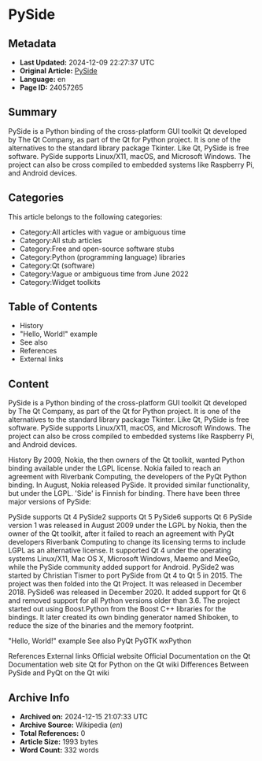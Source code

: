 # PySide

## Metadata
- **Last Updated:** 2024-12-09 22:27:37 UTC
- **Original Article:** [PySide](https://en.wikipedia.org/wiki/PySide)
- **Language:** en
- **Page ID:** 24057265

## Summary
PySide is a Python binding of the cross-platform GUI toolkit Qt developed by The Qt Company, as part of the Qt for Python project. It is one of the alternatives to the standard library package Tkinter. Like Qt, PySide is free software. PySide supports Linux/X11, macOS, and Microsoft Windows. The project can also be cross compiled to embedded systems like Raspberry Pi, and Android devices.

## Categories
This article belongs to the following categories:

- Category:All articles with vague or ambiguous time
- Category:All stub articles
- Category:Free and open-source software stubs
- Category:Python (programming language) libraries
- Category:Qt (software)
- Category:Vague or ambiguous time from June 2022
- Category:Widget toolkits

## Table of Contents

- History
- "Hello, World!" example
- See also
- References
- External links

## Content

PySide is a Python binding of the cross-platform GUI toolkit Qt developed by The Qt Company, as part of the Qt for Python project. It is one of the alternatives to the standard library package Tkinter. Like Qt, PySide is free software. PySide supports Linux/X11, macOS, and Microsoft Windows. The project can also be cross compiled to embedded systems like Raspberry Pi, and Android devices.

History
By 2009, Nokia, the then owners of the Qt toolkit, wanted Python binding available under the LGPL license. Nokia failed to reach an agreement with Riverbank Computing, the developers of the PyQt Python binding. In August, Nokia released PySide. It provided similar functionality, but under the LGPL.  'Side' is Finnish for binding.
There have been three major versions of PySide:

PySide supports Qt 4
PySide2 supports Qt 5
PySide6 supports Qt 6
PySide version 1 was released in August 2009 under the LGPL by Nokia, then the owner of the Qt toolkit, after it failed to reach an agreement with PyQt developers Riverbank Computing to change its licensing terms to include LGPL as an alternative license. It supported Qt 4 under the operating systems Linux/X11, Mac OS X, Microsoft Windows, Maemo and MeeGo, while the PySide community added support for Android.
PySide2 was started by Christian Tismer to port PySide from Qt 4 to Qt 5 in 2015. The project was then folded into the Qt Project. It was released in December 2018.
PySide6 was released in December 2020. It added support for Qt 6 and removed support for all Python versions older than 3.6.
The project started out using Boost.Python from the Boost C++ libraries for the bindings. It later created its own binding generator named Shiboken, to reduce the size of the binaries and the memory footprint.

"Hello, World!" example
See also
PyQt
PyGTK
wxPython

References
External links
Official website
Official Documentation on the Qt Documentation web site
Qt for Python on the Qt wiki
Differences Between PySide and PyQt on the Qt wiki

## Archive Info
- **Archived on:** 2024-12-15 21:07:33 UTC
- **Archive Source:** Wikipedia (_en_)
- **Total References:** 0
- **Article Size:** 1993 bytes
- **Word Count:** 332 words
